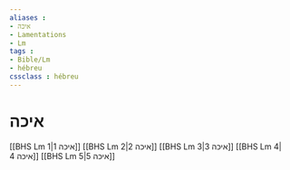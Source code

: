 ```yaml
---
aliases : 
- איכה
- Lamentations
- Lm
tags : 
- Bible/Lm
- hébreu
cssclass : hébreu
---
```


# איכה

[[BHS Lm 1|איכה 1]]
[[BHS Lm 2|איכה 2]]
[[BHS Lm 3|איכה 3]]
[[BHS Lm 4|איכה 4]]
[[BHS Lm 5|איכה 5]]
